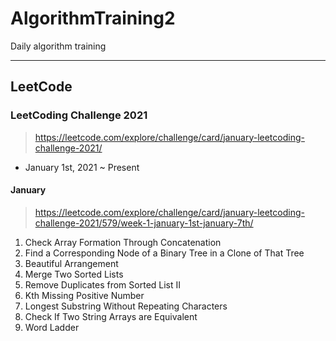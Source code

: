 # AlgorithmTraining2
Daily algorithm training
<hr>

## LeetCode
### LeetCoding Challenge 2021
> https://leetcode.com/explore/challenge/card/january-leetcoding-challenge-2021/

* January 1st, 2021 ~ Present

#### January
> https://leetcode.com/explore/challenge/card/january-leetcoding-challenge-2021/579/week-1-january-1st-january-7th/

1. Check Array Formation Through Concatenation 
2. Find a Corresponding Node of a Binary Tree in a Clone of That Tree
3. Beautiful Arrangement
4. Merge Two Sorted Lists
5. Remove Duplicates from Sorted List II
6. Kth Missing Positive Number
7. Longest Substring Without Repeating Characters
8. Check If Two String Arrays are Equivalent
9. Word Ladder

